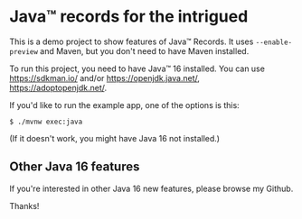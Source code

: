 # Java™ records for the intrigued


This is a demo project to show features of Java™ Records.
It uses `--enable-preview` and Maven, but you don't need to have Maven installed.

To run this project, you need to have Java™ 16 installed. You can use https://sdkman.io/ and/or https://openjdk.java.net/, https://adoptopenjdk.net/.

If you'd like to run the example app, one of the options is this:

    $ ./mvnw exec:java

(If it doesn't work, you might have Java 16 not installed.)

## Other Java 16 features

If you're interested in other Java 16 new features, please browse my Github.

Thanks!

